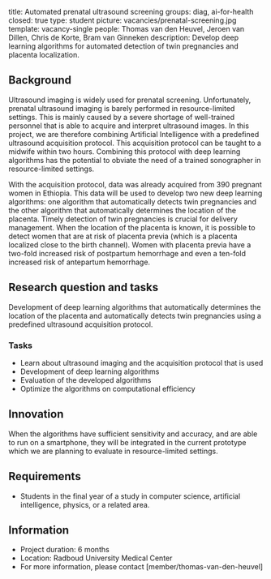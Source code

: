 title: Automated prenatal ultrasound screening
groups: diag, ai-for-health
closed: true
type: student
picture: vacancies/prenatal-screening.jpg
template: vacancy-single
people: Thomas van den Heuvel, Jeroen van Dillen, Chris de Korte, Bram van Ginneken
description: Develop deep learning algorithms for automated detection of twin pregnancies and placenta localization.

## Background
Ultrasound imaging is widely used for prenatal screening. Unfortunately, prenatal ultrasound imaging is barely performed in resource-limited settings. This is mainly caused by a severe shortage of well-trained personnel that is able to acquire and interpret ultrasound images. In this project, we are therefore combining Artificial Intelligence with a predefined ultrasound acquisition protocol. This acquisition protocol can be taught to a midwife within two hours. Combining this protocol with deep learning algorithms has the potential to obviate the need of a trained sonographer in resource-limited settings. 

With the acquisition protocol, data was already acquired from 390 pregnant women in Ethiopia. This data will be used to develop two new deep learning algorithms: one algorithm that automatically detects twin pregnancies and the other algorithm that automatically determines the location of the placenta. Timely detection of twin pregnancies is crucial for delivery management. When the location of the placenta is known, it is possible to detect women that are at risk of placenta previa (which is a placenta localized close to the birth channel). Women with placenta previa have a two-fold increased risk of postpartum hemorrhage and even a ten-fold increased risk of antepartum hemorrhage.

## Research question and tasks
Development of deep learning algorithms that automatically determines the location of the placenta and automatically detects twin pregnancies using a predefined ultrasound acquisition protocol.

### Tasks
*	Learn about ultrasound imaging and the acquisition protocol that is used
*	Development of deep learning algorithms
*	Evaluation of the developed algorithms
*	Optimize the algorithms on computational efficiency

## Innovation
When the algorithms have sufficient sensitivity and accuracy, and are able to run on a smartphone, they will be integrated in the current prototype which we are planning to evaluate in resource-limited settings.

## Requirements
-	Students in the final year of a study in computer science, artificial intelligence, physics, or a related area.

## Information
-	Project duration: 6 months
-	Location: Radboud University Medical Center
-	For more information, please contact [member/thomas-van-den-heuvel] 
